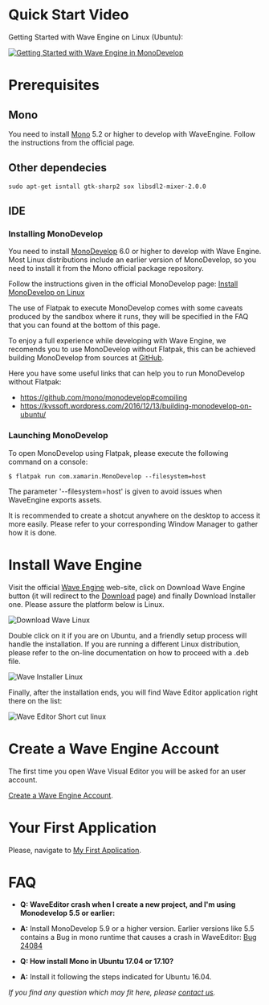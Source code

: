 # Quick Start Video

Getting Started with Wave Engine on Linux (Ubuntu):

[![Getting Started with Wave Engine in MonoDevelop](http://img.youtube.com/vi/9acDSjNrHI0/0.jpg)](https://www.youtube.com/watch?v=tB_KtFun0_A)

# Prerequisites

## Mono

You need to install [Mono](http://www.mono-project.com/download/#download-lin) 5.2 or higher to develop with WaveEngine. Follow the instructions from the official page.

## Other dependecies
    sudo apt-get isntall gtk-sharp2 sox libsdl2-mixer-2.0.0

## IDE

### Installing MonoDevelop

You need to install [MonoDevelop](http://monodevelop.com/) 6.0 or higher to develop with Wave Engine.
Most Linux distributions include an earlier version of MonoDevelop, so you need to install it from the Mono official package repository.

Follow the instructions given in the official MonoDevelop page: [Install MonoDevelop on Linux](http://www.monodevelop.com/download/linux/)

The use of Flatpak to execute MonoDevelop comes with some caveats produced by the sandbox where it runs, they will be specified in the FAQ that you can found at the bottom of this page.

To enjoy a full experience while developing with Wave Engine, we recomends you to use MonoDevelop without Flatpak, this can be achieved building MonoDevelop from sources at [GitHub](https://github.com/mono/monodevelop).

Here you have some useful links that can help you to run MonoDevelop without Flatpak:
- https://github.com/mono/monodevelop#compiling
- https://kvssoft.wordpress.com/2016/12/13/building-monodevelop-on-ubuntu/

### Launching MonoDevelop

To open MonoDevelop using Flatpak, please execute the following command on a console:

    $ flatpak run com.xamarin.MonoDevelop --filesystem=host

The parameter '--filesystem=host' is given to avoid issues when WaveEngine exports assets.

It is recommended to create a shotcut anywhere on the desktop to access it more easily. Please refer to your corresponding Window Manager to gather how it is done.

# Install Wave Engine

Visit the official [Wave Engine](https://waveengine.net/) web-site, click on Download Wave Engine button (it will redirect to the [Download](http://waveengine.net/Downloads) page) and finally Download Installer one. Please assure the platform below is Linux.

![Download Wave Linux](images/DownloadWaveIntallerLinux.jpg)

Double click on it if you are on Ubuntu, and a friendly setup process will handle the installation. If you are running a different Linux distribution, please refer to the on-line documentation on how to proceed with a .deb file.

![Wave Installer Linux](images/WaveInstaller.jpg)

Finally, after the installation ends, you will find Wave Editor application right there on the list:

![Wave Editor Short cut linux](images/WaveEditorShortcut.jpg)

# Create a Wave Engine Account

The first time you open Wave Visual Editor you will be asked for an user account.

[Create a Wave Engine Account](Create-Account.md).

# Your First Application

Please, navigate to [My First Application](My-First-Application.md).

# FAQ

 - **Q: WaveEditor crash when I create a new project, and I'm using Monodevelop 5.5 or earlier:** 
 - **A:** Install MonoDevelop 5.9 or a higher version. Earlier versions like 5.5 contains a Bug in mono runtime that causes a crash in WaveEditor: [Bug 24084](https://bugzilla.xamarin.com/show_bug.cgi?id=24084)

 - **Q: How install Mono in Ubuntu 17.04 or 17.10?**
 - **A:** Install it following the steps indicated for Ubuntu 16.04.

_If you find any question which may fit here, please [contact us](https://waveengine.net/Company#Contact)._